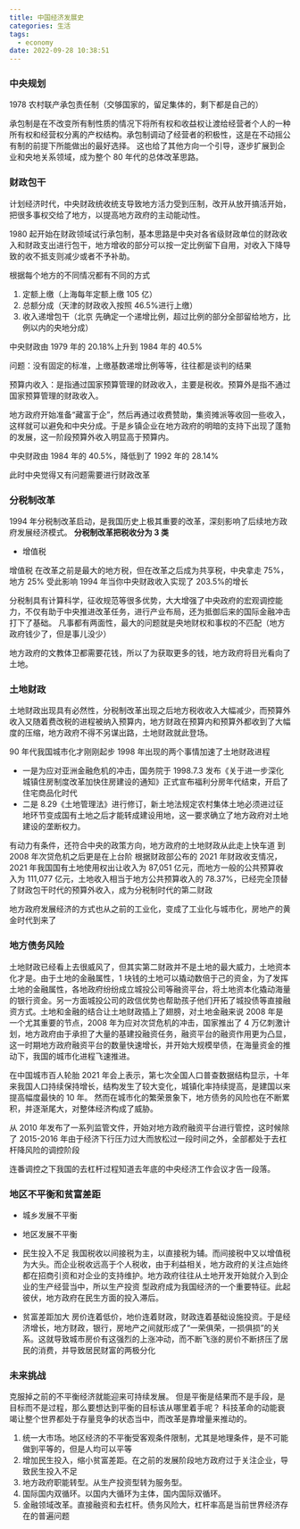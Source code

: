 ```yaml
---
title: 中国经济发展史
categories: 生活
tags:
  - economy
date: 2022-09-28 10:38:51
---
```


### 中央规划

1978 农村联产承包责任制（交够国家的，留足集体的，剩下都是自己的）

承包制是在不改变所有制性质的情况下将所有权和收益权让渡给经营者个人的一种所有权和经营权分离的产权结构。承包制调动了经营者的积极性，这是在不动摇公有制的前提下所能做出的最好选择。
这也给了其他方向一个引导，逐步扩展到企业和央地关系领域，成为整个 80 年代的总体改革思路。

### 财政包干

计划经济时代，中央财政统收统支导致地方活力受到压制，改开从放开搞活开始，把很多事权交给了地方，以提高地方政府的主动能动性。

1980 起开始在财政领域试行承包制，基本思路是中央对各省级财政单位的财政收入和财政支出进行包干，地方增收的部分可以按一定比例留下自用，对收入下降导致的收不抵支则减少或者不予补助。

根据每个地方的不同情况都有不同的方式

1. 定额上缴（上海每年定额上缴 105 亿）
2. 总额分成（天津的财政收入按照 46.5%进行上缴）
3. 收入递增包干（北京 先确定一个递增比例，超过比例的部分全部留给地方，比例以内的央地分成）

中央财政由 1979 年的 20.18%上升到 1984 年的 40.5%

问题：没有固定的标准，上缴基数递增比例等等，往往都是谈判的结果

预算内收入：是指通过国家预算管理的财政收入，主要是税收。预算外是指不通过国家预算管理的财政收入。

地方政府开始准备“藏富于企”，然后再通过收费赞助，集资摊派等收回一些收入，这样就可以避免和中央分成。于是乡镇企业在地方政府的明暗的支持下出现了蓬勃的发展，这一阶段预算外收入明显高于预算内。

中央财政由 1984 年的 40.5%，降低到了 1992 年的 28.14%

此时中央觉得又有问题需要进行财政改革

### 分税制改革

1994 年分税制改革启动，是我国历史上极其重要的改革，深刻影响了后续地方政府发展经济模式。
**分税制改革把税收分为 3 类**

- 增值税

增值税 在改革之前是最大的地方税，但在改革之后成为共享税，中央拿走 75%，地方 25%
受此影响 1994 年当你中央财政收入实现了 203.5%的增长

分税制具有计算科学，征收规范等很多优势，大大增强了中央政府的宏观调控能力，不仅有助于中央推进改革任务，进行产业布局，还为抵御后来的国际金融冲击打下了基础。
凡事都有两面性，最大的问题就是央地财权和事权的不匹配（地方政府钱少了，但是事儿没少）

地方政府的文教体卫都需要花钱，所以了为获取更多的钱，地方政府将目光看向了土地。

### 土地财政

土地财政出现具有必然性，分税制改革出现之后地方税收收入大幅减少，而预算外收入又随着费改税的进程被纳入预算内，地方财政在预算内和预算外都收到了大幅度的压缩，地方政府不得不另谋出路，土地财政就此登场。

90 年代我国城市化才刚刚起步
1998 年出现的两个事情加速了土地财政进程

- 一是为应对亚洲金融危机的冲击，国务院于 1998.7.3 发布《关于进一步深化城镇住房制度改革加快住房建设的通知》正式宣布福利分房年代结束，开启了住宅商品化时代
- 二是 8.29《土地管理法》进行修订，新土地法规定农村集体土地必须进过征地环节变成国有土地之后才能转成建设用地，这一要求确立了地方政府对土地建设的垄断权力。

有动力有条件，还符合中央的政策方向，地方政府的土地财政从此走上快车道
到 2008 年次贷危机之后更是在上台阶
根据财政部公布的 2021 年财政收支情况，2021 年我国国有土地使用权出让收入为 87,051 亿元，而地方一般的公共预算收入为 111,077 亿元，土地收入相当于地方公共预算收入的 78.37%，已经完全顶替了财政包干时代的预算外收入，成为分税制时代的第二财政

地方政府发展经济的方式也从之前的工业化，变成了工业化与城市化，房地产的黄金时代到来了

### 地方债务风险

土地财政已经看上去很威风了，但其实第二财政并不是土地的最大威力，土地资本化才是。由于土地的金融属性，1 块钱的土地可以撬动数倍于己的资金，为了发挥土地的金融属性，各地政府纷纷成立城投公司等融资平台，将土地资本化撬动海量的银行资金。另一方面城投公司的政信优势也帮助孩子他们开拓了城投债等直接融资方式。土地和金融的结合让土地财政插上了翅膀，对土地金融来说 2008 年是一个尤其重要的节点，2008 年为应对次贷危机的冲击，国家推出了 4 万亿刺激计划，地方政府由于承担了大量的基建投融资任务，融资平台的融资作用更为凸显，这一时期地方政府融资平台的数量快速增长，并开始大规模举债，在海量资金的推动下，我国的城市化进程飞速推进。

在中国城市百人轮胎 2021 年会上表示，第七次全国人口普查数据结构显示，十年来我国人口持续保持增长，结构发生了较大变化，城镇化率持续提高，是建国以来提高幅度最快的 10 年。
然而在城市化的繁荣景象下，地方债务的风险也在不断累积，并逐渐尾大，对整体经济构成了威胁。

从 2010 年发布了一系列监管文件，开始对地方政府融资平台进行管控，这时候除了 2015-2016 年由于经济下行压力过大而放松过一段时间之外，全部都处于去杠杆降风险的调控阶段

连番调控之下我国的去杠杆过程知道去年底的中央经济工作会议才告一段落。

### 地区不平衡和贫富差距

- 城乡发展不平衡
- 地区发展不平衡
- 民生投入不足
  我国税收以间接税为主，以直接税为辅。而间接税中又以增值税为大头。而企业税收远高于个人税收，由于利益相关，地方政府的关注点始终都在招商引资和对企业的支持维护。地方政府往往从土地开发开始就介入到企业的生产经营当中，所以生产投资
  型政府成为我国经济的一个重要特征。此起彼伏，地方政府在民生方面的投入滞后。

- 贫富差距加大
  房价连着低价，地价连着财政，财政连着基础设施投资。于是经济增长，地方财政，银行，房地产之间就形成了“一荣俱荣，一损俱损”的关系。这就导致城市房价有这强烈的上涨冲动，而不断飞涨的房价不断挤压了居民的消费，并导致居民财富的两极分化

### 未来挑战

克服掉之前的不平衡经济就能迎来可持续发展。
但是平衡是结果而不是手段，是目标而不是过程，那么要想达到平衡的目标该从哪里着手呢？
科技革命的动能衰竭让整个世界都处于存量竞争的状态当中，而改革是靠增量来推动的。

1. 统一大市场。地区经济的不平衡受客观条件限制，尤其是地理条件，是不可能做到平等的，但是人均可以平等
2. 增加民生投入，缩小贫富差距。在之前的发展阶段地方政府过于关注企业，导致民生投入不足
3. 地方政府职能转型。从生产投资型转为服务型。
4. 国际国内双循环。以国内大循环为主体，国内国际双循环。
5. 金融领域改革。直接融资和去杠杆。债务风险大，杠杆率高是当前世界经济存在的普遍问题
